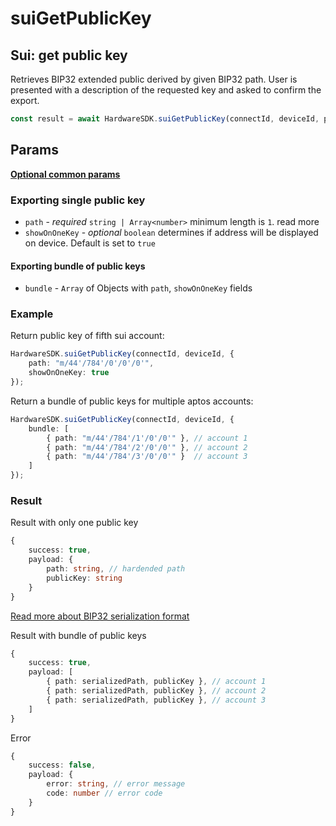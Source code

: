 # suiGetPublicKey

## Sui: get public key

Retrieves BIP32 extended public derived by given BIP32 path. User is presented with a description of the requested key and asked to confirm the export.

```typescript
const result = await HardwareSDK.suiGetPublicKey(connectId, deviceId, params);
```

## Params

[**Optional common params**](../common-params.md)

### Exporting single public key

* `path` - _required_ `string | Array<number>` minimum length is `1`. read more
* `showOnOneKey` - _optional_ `boolean` determines if address will be displayed on device. Default is set to `true`

#### Exporting bundle of public keys

* `bundle` - `Array` of Objects with `path`, `showOnOneKey` fields

### Example

Return public key of fifth sui account:

```typescript
HardwareSDK.suiGetPublicKey(connectId, deviceId, {
    path: "m/44'/784'/0'/0'/0'",
    showOnOneKey: true
});
```

Return a bundle of public keys for multiple aptos accounts:

```typescript
HardwareSDK.suiGetPublicKey(connectId, deviceId, {
    bundle: [
        { path: "m/44'/784'/1'/0'/0'" }, // account 1
        { path: "m/44'/784'/2'/0'/0'" }, // account 2
        { path: "m/44'/784'/3'/0'/0'" }  // account 3
    ]
});
```

### Result

Result with only one public key

```typescript
{
    success: true,
    payload: {
        path: string, // hardended path
        publicKey: string
    }
}
```

[Read more about BIP32 serialization format](https://github.com/bitcoin/bips/blob/master/bip-0032.mediawiki#Serialization\_format)

Result with bundle of public keys

```typescript
{
    success: true,
    payload: [
        { path: serializedPath, publicKey }, // account 1
        { path: serializedPath, publicKey }, // account 2
        { path: serializedPath, publicKey }, // account 3
    ]
}
```

Error

```typescript
{
    success: false,
    payload: {
        error: string, // error message
        code: number // error code
    }
}
```
